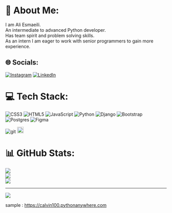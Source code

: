 # 💫 About Me:
I am Ali Esmaeili.<br>An intermediate to advanced Python developer.<br>Has team spirit and problem solving skills. <br>As an intern I am eager to work with senior programmers to gain more experience.

## 🌐 Socials:
[![Instagram](https://img.shields.io/badge/Instagram-%23E4405F.svg?logo=Instagram&logoColor=white)](https://instagram.com/https://www.instagram.com/esmaeilii7/) [![LinkedIn](https://img.shields.io/badge/LinkedIn-%230077B5.svg?logo=linkedin&logoColor=white)](https://linkedin.com/in/https://www.linkedin.com/mwlite/in/ali-esmaeili-%D8%B9%D9%84%DB%8C-%D8%A7%D8%B3%D9%85%D8%A7%D8%B9%DB%8C%D9%84%DB%8C-374094226) 

# 💻 Tech Stack:
![CSS3](https://img.shields.io/badge/css3-%231572B6.svg?style=for-the-badge&logo=css3&logoColor=white) ![HTML5](https://img.shields.io/badge/html5-%23E34F26.svg?style=for-the-badge&logo=html5&logoColor=white) ![JavaScript](https://img.shields.io/badge/javascript-%23323330.svg?style=for-the-badge&logo=javascript&logoColor=%23F7DF1E) ![Python](https://img.shields.io/badge/python-3670A0?style=for-the-badge&logo=python&logoColor=ffdd54) ![Django](https://img.shields.io/badge/django-%23092E20.svg?style=for-the-badge&logo=django&logoColor=white) ![Bootstrap](https://img.shields.io/badge/bootstrap-%23563D7C.svg?style=for-the-badge&logo=bootstrap&logoColor=white) ![Postgres](https://img.shields.io/badge/postgres-%23316192.svg?style=for-the-badge&logo=postgresql&logoColor=white)  ![Figma](https://img.shields.io/badge/figma-%23F24E1E.svg?style=for-the-badge&logo=figma&logoColor=white)

![git](https://www.vectorlogo.zone/logos/git-scm/git-scm-icon.svg)
<a href="https://git-scm.com/" target="_blank" rel="noreferrer"> <img src="https://www.vectorlogo.zone/logos/git-scm/git-scm-icon.svg" alt="git" width= "20" height="20"/> </a>

# 📊 GitHub Stats:
![](https://github-readme-stats.vercel.app/api?username=aliesmaeili111&theme=dark&hide_border=false&include_all_commits=false&count_private=false)<br/>
![](https://github-readme-streak-stats.herokuapp.com/?user=aliesmaeili111&theme=dark&hide_border=false)<br/>
![](https://github-readme-stats.vercel.app/api/top-langs/?username=aliesmaeili111&theme=dark&hide_border=false&include_all_commits=false&count_private=false&layout=compact)

---
[![](https://visitcount.itsvg.in/api?id=aliesmaeili111&icon=0&color=0)](https://visitcount.itsvg.in)

<!-- Proudly created with GPRM ( https://gprm.itsvg.in ) -->

sample :
https://calvin100.pythonanywhere.com
